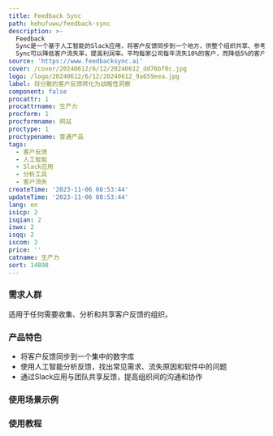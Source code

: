 ```yaml
---
title: Feedback Sync
path: kehufuwu/feedback-sync
description: >-
  Feedback
  Sync是一个基于人工智能的Slack应用，将客户反馈同步到一个地方，供整个组织共享、参考和分析。它可以帮助识别趋势，并提前预防客户流失。安装Feedback
  Sync可以降低客户流失率，提高利润率。平均每家公司每年流失10%的客户，而降低5%的客户流失率可以增加25%至85%的利润，具体取决于行业。
source: 'https://www.feedbacksync.ai'
cover: /cover/20240612/6/12/20240612_dd76bf0c.jpg
logo: /logo/20240612/6/12/20240612_9a659eea.jpg
label: 将分散的客户反馈转化为战略性洞察
component: false
procattr: 1
procattrname: 生产力
procform: 1
procformname: 网站
proctype: 1
proctypename: 普通产品
tags:
  - 客户反馈
  - 人工智能
  - Slack应用
  - 分析工具
  - 客户流失
createTime: '2023-11-06 08:53:44'
updateTime: '2023-11-06 08:53:44'
lang: en
isicp: 2
isqian: 2
iswx: 2
isqq: 2
iscom: 2
price: ''
catname: 生产力
sort: 14898
---
```




### 需求人群
适用于任何需要收集、分析和共享客户反馈的组织。

### 产品特色
- 将客户反馈同步到一个集中的数字库
- 使用人工智能分析反馈，找出常见需求、流失原因和软件中的问题
- 通过Slack应用与团队共享反馈，提高组织间的沟通和协作

### 使用场景示例


### 使用教程


  
